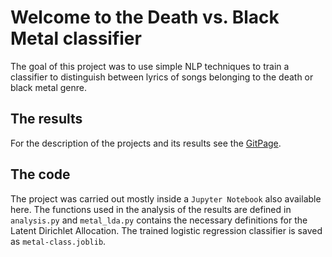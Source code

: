 # Welcome to the Death vs. Black Metal classifier

The goal of this project was to use simple NLP techniques 
to train a classifier to distinguish between lyrics of songs 
belonging to the death or black metal genre.

## The results
For the description of the projects and its results see the [GitPage](https://maraungu.github.io/metal-classifier/).

## The code
The project was carried out mostly inside a `Jupyter Notebook` also
available here.  The functions used in the analysis of the
results are defined in `analysis.py` and `metal_lda.py` 
contains the necessary definitions for the Latent Dirichlet Allocation.
The trained logistic regression classifier is saved as `metal-class.joblib`.